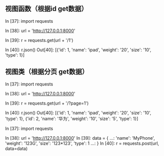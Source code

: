 <!-- pip install djangorestframework -->
<!-- pip install requests -->
## 视图函数（根据id get数据）
<!-- cmd终端get -->
In [37]: import requests

In [38]: url = 'http://127.0.0.1:8000'

In [39]: r = requests.get(url + '/1')

In [40]: r.json()
Out[40]: [{'id': 1, 'name': 'ipad', 'weight': '20', 'size': '10', 'type': 1}]

## 视图类（根据分页 get数据）
<!-- cmd终端get -->
In [37]: import requests

In [38]: url = 'http://127.0.0.1:8000'

In [39]: r = requests.get(url + '/?page=1')

In [40]: r.json()
Out[40]:
[{'id': 1, 'name': 'ipad', 'weight': '20', 'size': '10', 'type': 1},
 {'id': 2, 'name': '华为', 'weight': '10', 'size': '5', 'type': 1}]

<!-- cmd终端post -->
In [37]: import requests

In [38]: url = 'http://127.0.0.1:8000'
In [39]: data = {
    ...:     'name': 'MyPhone', 'weight': '123G', 'size': '123*123', 'type': 1
    ...: }
In [40]: r = requests.post(url, data=data)